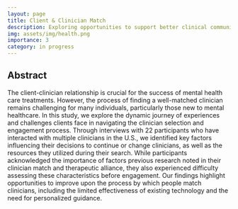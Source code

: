 ```yaml
---
layout: page
title: Client & Clinician Match
description: Exploring opportunities to support better clinical communication
img: assets/img/health.png
importance: 3
category: in progress
---
```


## Abstract


The client-clinician relationship is crucial for the success of mental health care treatments. However, the process of finding a well-matched clinician remains challenging for many individuals, particularly those new to mental healthcare. In this study, we explore the dynamic journey of experiences and challenges clients face in navigating the clinician selection and engagement process. Through interviews with 22 participants who have interacted with multiple clinicians in the U.S., we identified key factors influencing their decisions to continue or change clinicians, as well as the resources they utilized during their search. While participants acknowledged the importance of factors previous research noted in their clinician match and therapeutic alliance, they also experienced difficulty assessing these characteristics before engagement. Our findings highlight opportunities to improve upon the process by which people match clinicians, including the limited effectiveness of existing technology and the need for personalized guidance.

<br>
<br>